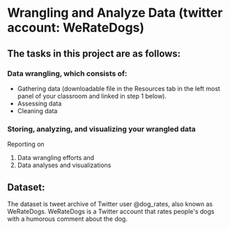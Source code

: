 # Wrangling and Analyze Data (twitter account: WeRateDogs)

## The tasks in this project are as follows:

### Data wrangling, which consists of:
* Gathering data (downloadable file in the Resources tab in the left most panel of your classroom and linked in step 1 below).
* Assessing data
* Cleaning data
### Storing, analyzing, and visualizing your wrangled data
Reporting on 
1. Data wrangling efforts and 
2. Data analyses and visualizations

## Dataset:

The dataset is tweet archive of Twitter user @dog_rates, also known as WeRateDogs.
WeRateDogs is a Twitter account that rates people's dogs with a humorous comment about the dog.
